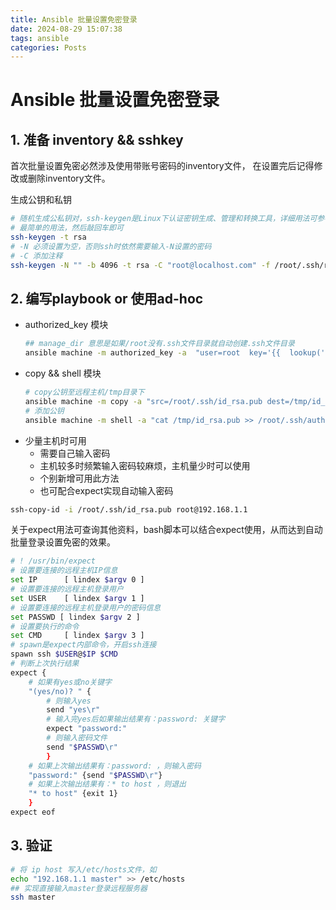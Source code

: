 ```yaml
---
title: Ansible 批量设置免密登录
date: 2024-08-29 15:07:38
tags: ansible
categories: Posts
---
```


# Ansible 批量设置免密登录

## 1. 准备 inventory && sshkey
  
  首次批量设置免密必然涉及使用带账号密码的inventory文件，
  在设置完后记得修改或删除inventory文件。

  生成公钥和私钥

  ```bash
  # 随机生成公私钥对，ssh-keygen是Linux下认证密钥生成、管理和转换工具，详细用法可参考其man文档
  # 最简单的用法，然后敲回车即可
  ssh-keygen -t rsa
  # -N 必须设置为空，否则ssh时依然需要输入-N设置的密码
  # -C 添加注释
  ssh-keygen -N "" -b 4096 -t rsa -C "root@localhost.com" -f /root/.ssh/root.rsa
  ```

## 2. 编写playbook or 使用ad-hoc

- authorized_key 模块
  ```bash
  ## manage_dir 意思是如果/root没有.ssh文件目录就自动创建.ssh文件目录
  ansible machine -m authorized_key -a  "user=root  key='{{  lookup('file', '/root/.ssh/id_rsa.pub')  }}'  path=/root/.ssh/authorized_keys  manage_dir=yes"
  ```
- copy && shell 模块
  ```bash
  # copy公钥至远程主机/tmp目录下
  ansible machine -m copy -a "src=/root/.ssh/id_rsa.pub dest=/tmp/id_rsa.pub"
  # 添加公钥
  ansible machine -m shell -a "cat /tmp/id_rsa.pub >> /root/.ssh/authorized_keys"
  ```
- 少量主机时可用
  - 需要自己输入密码
  - 主机较多时频繁输入密码较麻烦，主机量少时可以使用
  - 个别新增可用此方法
  - 也可配合expect实现自动输入密码

```bash
ssh-copy-id -i /root/.ssh/id_rsa.pub root@192.168.1.1
```
关于expect用法可查询其他资料，bash脚本可以结合expect使用，从而达到自动批量登录设置免密的效果。

```bash
# ! /usr/bin/expect
# 设置要连接的远程主机IP信息
set IP      [ lindex $argv 0 ]
# 设置要连接的远程主机登录用户
set USER    [ lindex $argv 1 ]
# 设置要连接的远程主机登录用户的密码信息
set PASSWD [ lindex $argv 2 ]
# 设置要执行的命令
set CMD     [ lindex $argv 3 ]
# spawn是expect内部命令，开启ssh连接
spawn ssh $USER@$IP $CMD
# 判断上次执行结果
expect {
    # 如果有yes或no关键字
    "(yes/no)? " {
        # 则输入yes
        send "yes\r"
        # 输入完yes后如果输出结果有：password: 关键字
        expect "password:"
        # 则输入密码文件
        send "$PASSWD\r"
        }
    # 如果上次输出结果有：password: ，则输入密码
    "password:" {send "$PASSWD\r"}
    # 如果上次输出结果有：* to host ，则退出
    "* to host" {exit 1}
    }
expect eof
```

## 3. 验证
```bash
# 将 ip host 写入/etc/hosts文件，如
echo "192.168.1.1 master" >> /etc/hosts
## 实现直接输入master登录远程服务器
ssh master 
```
